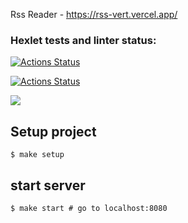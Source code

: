 Rss Reader - https://rss-vert.vercel.app/

### Hexlet tests and linter status:
[![Actions Status](https://github.com/ponttor/frontend-project-lvl3/workflows/hexlet-check/badge.svg)](https://github.com/ponttor/frontend-project-lvl3/actions)

[![Actions Status](https://github.com/ponttor/frontend-project-lvl3/workflows/Node%20CI/badge.svg)](https://github.com/ponttor/frontend-project-lvl3/actions)

<a href="https://codeclimate.com/github/ponttor/frontend-project-lvl3/maintainability"><img src="https://api.codeclimate.com/v1/badges/7c1f0a33474e59f3d726/maintainability" /></a>

## Setup project

```
$ make setup
```

## start server

```
$ make start # go to localhost:8080
```
